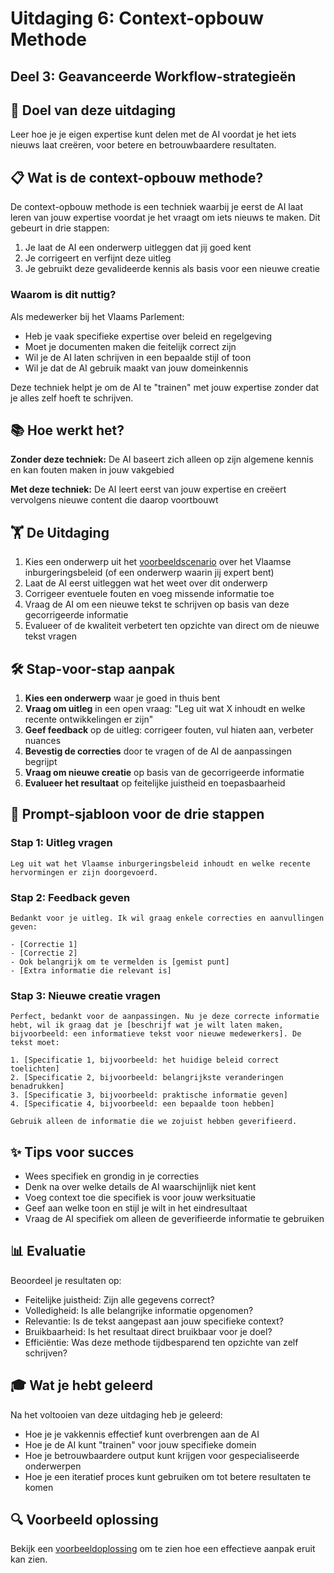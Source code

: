 # Uitdaging 6: Context-opbouw Methode
## Deel 3: Geavanceerde Workflow-strategieën

## 🎯 Doel van deze uitdaging

Leer hoe je je eigen expertise kunt delen met de AI voordat je het iets nieuws laat creëren, voor betere en betrouwbaardere resultaten.

## 📋 Wat is de context-opbouw methode?

De context-opbouw methode is een techniek waarbij je eerst de AI laat leren van jouw expertise voordat je het vraagt om iets nieuws te maken. Dit gebeurt in drie stappen:
1. Je laat de AI een onderwerp uitleggen dat jij goed kent
2. Je corrigeert en verfijnt deze uitleg
3. Je gebruikt deze gevalideerde kennis als basis voor een nieuwe creatie

### Waarom is dit nuttig?

Als medewerker bij het Vlaams Parlement:
- Heb je vaak specifieke expertise over beleid en regelgeving
- Moet je documenten maken die feitelijk correct zijn
- Wil je de AI laten schrijven in een bepaalde stijl of toon
- Wil je dat de AI gebruik maakt van jouw domeinkennis

Deze techniek helpt je om de AI te "trainen" met jouw expertise zonder dat je alles zelf hoeft te schrijven.

## 📚 Hoe werkt het?

**Zonder deze techniek:** De AI baseert zich alleen op zijn algemene kennis en kan fouten maken in jouw vakgebied

**Met deze techniek:** De AI leert eerst van jouw expertise en creëert vervolgens nieuwe content die daarop voortbouwt

## 🏋️ De Uitdaging

1. Kies een onderwerp uit het [voorbeeldscenario](./voorbeelddata.md) over het Vlaamse inburgeringsbeleid (of een onderwerp waarin jij expert bent)
2. Laat de AI eerst uitleggen wat het weet over dit onderwerp
3. Corrigeer eventuele fouten en voeg missende informatie toe
4. Vraag de AI om een nieuwe tekst te schrijven op basis van deze gecorrigeerde informatie
5. Evalueer of de kwaliteit verbetert ten opzichte van direct om de nieuwe tekst vragen

## 🛠️ Stap-voor-stap aanpak

1. **Kies een onderwerp** waar je goed in thuis bent
2. **Vraag om uitleg** in een open vraag: "Leg uit wat X inhoudt en welke recente ontwikkelingen er zijn"
3. **Geef feedback** op de uitleg: corrigeer fouten, vul hiaten aan, verbeter nuances
4. **Bevestig de correcties** door te vragen of de AI de aanpassingen begrijpt
5. **Vraag om nieuwe creatie** op basis van de gecorrigeerde informatie
6. **Evalueer het resultaat** op feitelijke juistheid en toepasbaarheid

## 📝 Prompt-sjabloon voor de drie stappen

### Stap 1: Uitleg vragen
```
Leg uit wat het Vlaamse inburgeringsbeleid inhoudt en welke recente hervormingen er zijn doorgevoerd.
```

### Stap 2: Feedback geven
```
Bedankt voor je uitleg. Ik wil graag enkele correcties en aanvullingen geven:

- [Correctie 1]
- [Correctie 2]
- Ook belangrijk om te vermelden is [gemist punt]
- [Extra informatie die relevant is]
```

### Stap 3: Nieuwe creatie vragen
```
Perfect, bedankt voor de aanpassingen. Nu je deze correcte informatie hebt, wil ik graag dat je [beschrijf wat je wilt laten maken, bijvoorbeeld: een informatieve tekst voor nieuwe medewerkers]. De tekst moet:

1. [Specificatie 1, bijvoorbeeld: het huidige beleid correct toelichten]
2. [Specificatie 2, bijvoorbeeld: belangrijkste veranderingen benadrukken]
3. [Specificatie 3, bijvoorbeeld: praktische informatie geven]
4. [Specificatie 4, bijvoorbeeld: een bepaalde toon hebben]

Gebruik alleen de informatie die we zojuist hebben geverifieerd.
```

## ✨ Tips voor succes

- Wees specifiek en grondig in je correcties
- Denk na over welke details de AI waarschijnlijk niet kent
- Voeg context toe die specifiek is voor jouw werksituatie
- Geef aan welke toon en stijl je wilt in het eindresultaat
- Vraag de AI specifiek om alleen de geverifieerde informatie te gebruiken

## 📊 Evaluatie

Beoordeel je resultaten op:
- Feitelijke juistheid: Zijn alle gegevens correct?
- Volledigheid: Is alle belangrijke informatie opgenomen?
- Relevantie: Is de tekst aangepast aan jouw specifieke context?
- Bruikbaarheid: Is het resultaat direct bruikbaar voor je doel?
- Efficiëntie: Was deze methode tijdbesparend ten opzichte van zelf schrijven?

## 🎓 Wat je hebt geleerd

Na het voltooien van deze uitdaging heb je geleerd:
- Hoe je je vakkennis effectief kunt overbrengen aan de AI
- Hoe je de AI kunt "trainen" voor jouw specifieke domein
- Hoe je betrouwbaardere output kunt krijgen voor gespecialiseerde onderwerpen
- Hoe je een iteratief proces kunt gebruiken om tot betere resultaten te komen

## 🔍 Voorbeeld oplossing

Bekijk een [voorbeeldoplossing](./voorbeeldoplossing.md) om te zien hoe een effectieve aanpak eruit kan zien.